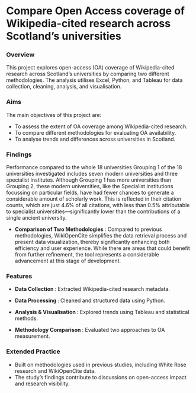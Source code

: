 # Compare Open Access coverage of Wikipedia-cited research across Scotland’s universities</center>


### Overview

This project explores open-access (OA) coverage of Wikipedia-cited research across Scotland’s universities by comparing two different methodologies. The analysis utilises Excel, Python, and Tableau for data collection, cleaning, analysis, and visualisation.

### Aims
The main objectives of this project are:

- To assess the extent of OA coverage among Wikipedia-cited research.
- To compare different methodologies for evaluating OA availability.
- To analyse trends and differences across universities in Scotland.

### Findings

<p>Performance compared to the whole 18 universities 
Grouping 1 of the 18 universities investigated includes seven modern universities and three 
specialist institutes. Although Grouping 1 has more universities than Grouping 2, these 
modern universities, like the Specialist institutions focussing on particular fields, have had 
fewer chances to generate a considerable amount of scholarly work. This is reflected in 
their citation counts, which are just 4.6% of all citations, with less than 0.5% attributable to 
specialist universities—significantly lower than the contributions of a single ancient 
university.</p>

- <b>Comparison of Two Methodologies </b> :
Compared to previous methodologies, WikiOpenCite simplifies the data retrieval process 
and present data visualization, thereby significantly enhancing both efficiency and user 
experience. While there are areas that could benefit from further refinement, the tool 
represents a considerable advancement at this stage of development.

### Features
- <b>Data Collection </b>: Extracted Wikipedia-cited research metadata.

- <b>Data Processing </b>: Cleaned and structured data using Python.

- <b>Analysis & Visualisation </b>: Explored trends using Tableau and statistical methods.

- <b>Methodology Comparison </b>: Evaluated two approaches to OA measurement.

### Extended Practice
- Built on methodologies used in previous studies, including White Rose research and WikiOpenCite data.
- The study’s findings contribute to discussions on open-access impact and research visibility.
